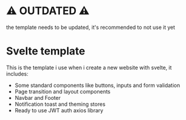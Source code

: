 # ⚠️ OUTDATED ⚠️ 
the template needs to be updated, it's recommended to not use it yet

# Svelte template
This is the template i use when i create a new website with svelte, it includes:

* Some standard components like buttons, inputs and form validation
* Page transition and layout components
* Navbar and Footer
* Notification toast and theming stores
* Ready to use JWT auth axios library
